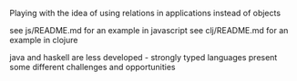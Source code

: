Playing with the idea of using relations in applications instead of objects

see js/README.md for an example in javascript
see clj/README.md for an example in clojure

java and haskell are less developed - strongly typed languages present some different challenges and opportunities

